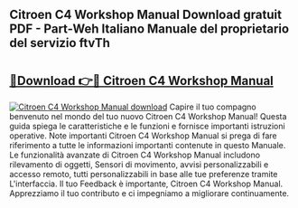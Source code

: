 ## Citroen C4 Workshop Manual Download gratuit PDF - Part-Weh Italiano Manuale del proprietario del servizio ftvTh

# <h2><a href="http://dfgfqp.blite.top/?on=Citroen+C4+Workshop+Manual">🔗Download 👉🔴 Citroen C4 Workshop Manual</a></h2>

[![Citroen C4 Workshop Manual download](https://i.imgur.com/lujVjoI.png)](http://dfgfqp.blite.top/?on=Citroen+C4+Workshop+Manual)
Capire il tuo compagno benvenuto nel mondo del tuo nuovo Citroen C4 Workshop Manual! Questa guida spiega le caratteristiche e le funzioni e fornisce importanti istruzioni operative. Note importanti Citroen C4 Workshop Manual si prega di fare riferimento a tutte le informazioni importanti contenute in questo Manuale. Le funzionalità avanzate di Citroen C4 Workshop Manual includono rilevamento di oggetti, Sensori di movimento, avvisi personalizzabili e accesso remoto, tutti personalizzabili in base alle tue preferenze tramite L'interfaccia. Il tuo Feedback è importante, Citroen C4 Workshop Manual. Apprezziamo il tuo contributo e ci impegniamo a migliorare continuamente.
